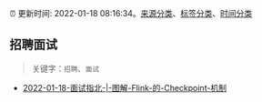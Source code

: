 :alarm_clock: 更新时间: 2022-01-18 08:16:34。[来源分类](../README.md)、[标签分类](../TAGS.md)、[时间分类](../TIMELINE.md)

## 招聘面试


> 关键字：`招聘`、`面试`



- [2022-01-18-面试指北-|-图解-Flink-的-Checkpoint-机制](https://toutiao.io/k/9984cvk) 